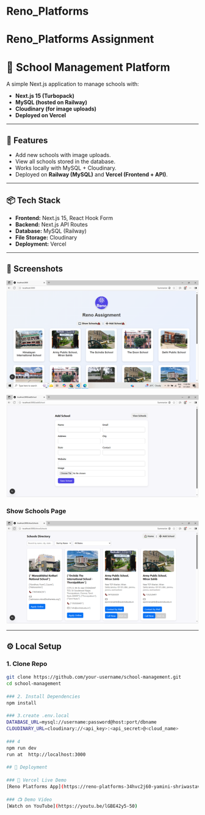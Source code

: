 # Reno_Platforms
# Reno_Platforms Assignment  
# 🏫 School Management Platform

A simple Next.js application to manage schools with:  
- **Next.js 15 (Turbopack)**  
- **MySQL (hosted on Railway)**  
- **Cloudinary (for image uploads)**  
- **Deployed on Vercel**  

---

## 🚀 Features
- Add new schools with image uploads.  
- View all schools stored in the database.  
- Works locally with MySQL + Cloudinary.  
- Deployed on **Railway (MySQL)** and **Vercel (Frontend + API)**.  

---

## 📦 Tech Stack
- **Frontend:** Next.js 15, React Hook Form  
- **Backend:** Next.js API Routes  
- **Database:** MySQL (Railway)  
- **File Storage:** Cloudinary  
- **Deployment:** Vercel  

---

## 📸 Screenshots

![Home Page Screenshot](./school-directory/screenshots/home.png)  

![Add School Screenshot](./school-directory/screenshots/add-school.png)  

### Show Schools Page
![Show Schools Screenshot](./school-directory/screenshots/show-schools.png)  

---

## ⚙️ Local Setup

### 1. Clone Repo
```bash
git clone https://github.com/your-username/school-management.git
cd school-management
 
### 2. Install Dependencies
npm install

### 3.create .env.local
DATABASE_URL=mysql://username:password@host:port/dbname
CLOUDINARY_URL=cloudinary://<api_key>:<api_secret>@<cloud_name>

### 4 
npm run dev
run at  http://localhost:3000 

## 🚀 Deployment  

### 🔗 Vercel Live Demo  
[Reno Platforms App](https://reno-platforms-34hvc2j60-yamini-shriwastavs-projects.vercel.app/)  

### 📺 Demo Video  
[Watch on YouTube](https://youtu.be/lGBE42y5-50)  
